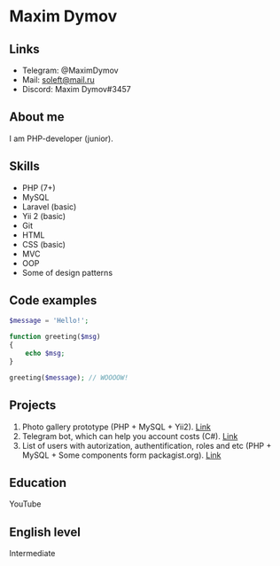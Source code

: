 # Maxim Dymov

## Links
* Telegram: @MaximDymov
* Mail: soleft@mail.ru
* Discord: Maxim Dymov#3457

## About me

I am PHP-developer (junior).

## Skills

* PHP (7+)
* MySQL
* Laravel (basic)
* Yii 2 (basic)
* Git
* HTML
* CSS (basic)
* MVC
* OOP
* Some of design patterns

## Code examples

```php
$message = 'Hello!';

function greeting($msg) 
{
    echo $msg;
}

greeting($message); // WOOOOW!

```

## Projects

1. Photo gallery prototype (PHP + MySQL + Yii2). [Link](https://github.com/maximdymov/yii2_test)
2. Telegram bot, which can help you account costs (C#). [Link](https://github.com/maximdymov/TelegramBot)
3. List of users with autorization, authentification, roles and etc (PHP + MySQL + Some components form packagist.org). [Link](https://github.com/maximdymov/userlist_components)

## Education

YouTube

## English level

Intermediate
